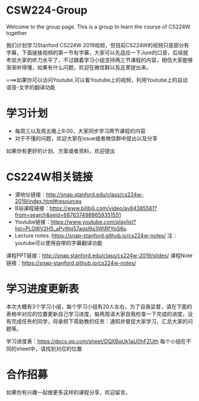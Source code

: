 # CSW224-Group
Welcome to the group page. This is a group to learn the course of CS224W together

我们计划学习Stanford CS224W 2019视频，但目前CS224W的视频只是部分有字幕，下面链接视频的第一节有字幕，大家可以先适应一下Jure的口音，后续就考验大家的听力水平了，不过跟着学习小组坚持两三节课程的内容，相信大家能够渐渐听得懂，如果有什么问题，欢迎在微信群以及这里提出来。

===>如果你可以访问Youtube,可以看Youtube上的视频，利用Youtube上的自动语音-文字的翻译功能

# 学习计划
- 每周三以及周五晚上8:00，大家同步学习两节课程的内容
- 对于不懂的问题，欢迎大家在issue或者微信群中提出以及分享

如果你有更好的计划、方案或者资料，欢迎提出

# CS224W相关链接

- 源地址链接：http://snap.stanford.edu/class/cs224w-2019/index.html#resources
- B站课程链接：https://www.bilibili.com/video/av84385561?from=search&seid=6876374988659351551
- Youtube链接：https://www.youtube.com/playlist?list=PLOl6V2H5_aPv9tq57agsl6s3WtRfYpS6u
- Lecture notes: https://snap-stanford.github.io/cs224w-notes/ 
注：youtube可以使用自带的字幕翻译功能

课程PPT链接：http://snap.stanford.edu/class/cs224w-2019/slides/
课程Note链接：https://snap-stanford.github.io/cs224w-notes/

# 学习进度更新表

本次大概有3个学习小组，每个学习小组有20人左右，为了自我监督，请在下面的表格中对应的位置更新自己学习进度，每两周请大家自我检查一下完成的进度，没有完成任务的同学，将承担下周助教的任务：通知并督促大家学习，汇总大家的问题等。

学习进度表：https://docs.qq.com/sheet/DQXBqUk1aU0hFZUth
每个小组在不同的sheet中，请找到对应的位置

# 合作招募

如果你有兴趣一起做更多这样的课程分享，欢迎留言。
